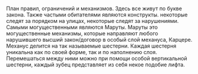План правил, ограничений и механизмов. Здесь все живут по букве закона. Также частыми обитателями являются конструкты. некоторые следят за порядком на улицах, некоторые следят за нарушениями. Самыми могущественными являются Маруты. Маруты это могущественные механизмы, которые направляют любого нарушившего высший закон/договор в особый слой механуса, Карцере. Механус делится на так называемые шестерни. Каждая шестерня уникальна как по своей форме, так и по наполнению слоя. Перемешаться между ними можно при помощи особой вертикальной шестерни, каждый зубец представляет из себя некое подобие лифта.